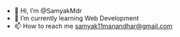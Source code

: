 - 👋 Hi, I’m @SamyakMdr
- 🌱 I’m currently learning Web Development
- 📫 How to reach me samyak11manandhar@gmail.com

<!---
SamyakMdr/SamyakMdr is a ✨ special ✨ repository because its `README.md` (this file) appears on your GitHub profile.
You can click the Preview link to take a look at your changes.
--->
